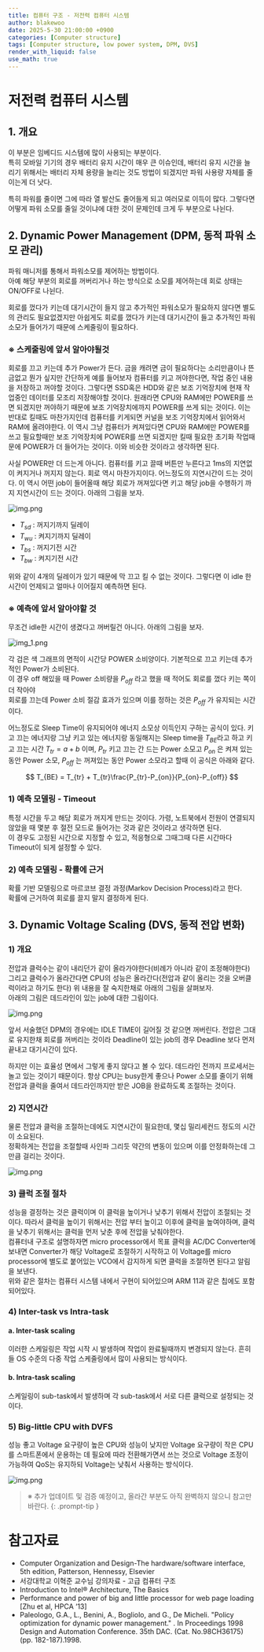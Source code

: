 ```yaml
---
title: 컴퓨터 구조 - 저전력 컴퓨터 시스템
author: blakewoo
date: 2025-5-30 21:00:00 +0900
categories: [Computer structure]
tags: [Computer structure, low power system, DPM, DVS] 
render_with_liquid: false
use_math: true
---
```


# 저전력 컴퓨터 시스템
## 1. 개요
이 부분은 임베디드 시스템에 많이 사용되는 부분이다.   
특히 모바일 기기의 경우 배터리 유지 시간이 매우 큰 이슈인데, 배터리 유지 시간을 늘리기 위해서는
배터리 자체 용량을 늘리는 것도 방법이 되겠지만 파워 사용량 자체를 줄이는게 더 낫다.

특히 파워를 줄이면 그에 따라 열 발산도 줄어들게 되고 여러모로 이득이 많다.
그렇다면 어떻게 파워 소모를 줄일 것이냐에 대한 것이 문제인데 크게 두 부분으로 나뉜다.

## 2. Dynamic Power Management (DPM, 동적 파워 소모 관리)
파워 매니저를 통해서 파워소모를 제어하는 방법이다.   
아예 해당 부분의 회로를 꺼버리거나 하는 방식으로 소모를 제어하는데 회로 상태는 ON/OFF로 나뉜다.

회로를 껐다가 키는데 대기시간이 들지 않고 추가적인 파워소모가 필요하지 않다면 별도의 관리도 필요없겠지만
아쉽게도 회로를 껐다가 키는데 대기시간이 들고 추가적인 파워소모가 들어가기 때문에 스케줄링이 필요하다.

### ※ 스케줄링에 앞서 알아야될것
회로를 끄고 키는데 추가 Power가 든다. 금을 캐려면 금이 필요하다는 소리만큼이나 뜬금없고 뭔가 싶지만
간단하게 예를 들어보자 컴퓨터를 키고 꺼야한다면, 작업 중인 내용을 저장하고 꺼야할 것이다. 그렇다면
SSD혹은 HDD와 같은 보조 기억장치에 현재 작업중인 데이터를 모조리 저장해야할 것이다. 원래라면 CPU와 RAM에만
POWER를 쓰면 되겠지만 꺼야하기 때문에 보조 기억장치에까지 POWER를 쓰게 되는 것이다. 이는 반대로 킬때도 마찬가지인데
컴퓨터를 키게되면 커널을 보조 기억장치에서 읽어와서 RAM에 올려야한다. 이 역시 그냥 컴퓨터가 켜져있다면
CPU와 RAM에만 POWER를 쓰고 필요할때만 보조 기억장치에 POWER를 쓰면 되겠지만 킬때 필요한 초기화 작업때문에
POWER가 더 들어가는 것이다. 이와 비슷한 것이라고 생각하면 된다.

사실 POWER만 더 드는게 아니다. 컴퓨터를 키고 끌때 버튼만 누른다고 1ms의 지연없이 켜지거나 꺼지지 않는다.
회로 역시 마찬가지이다. 어느정도의 지연시간이 드는 것이다. 이 역시 어떤 job이 들어올때 해당 회로가 꺼져있다면
키고 해당 job을 수행하기 까지 지연시간이 드는 것이다. 아래의 그림을 보자.

![img.png](/assets/blog/cs/cpu_structure/low_power_system/img.png)

- $T_{sd}$ : 꺼지기까지 딜레이
- $T_{wu}$ : 켜지기까지 딜레이
- $T_{bs}$ : 꺼지기전 시간
- $T_{bw}$ : 켜지기전 시간

위와 같이 4개의 딜레이가 있기 때문에 막 끄고 킬 수 없는 것이다.
그렇다면 이 idle 한 시간이 언제되고 얼마나 이어질지 예측하면 된다.

### ※ 예측에 앞서 알아야할 것
무조건 idle한 시간이 생겼다고 꺼버릴건 아니다. 아래의 그림을 보자.

![img_1.png](/assets/blog/cs/cpu_structure/low_power_system/img_1.png)

각 검은 색 그래프의 면적이 시간당 POWER 소비양이다. 기본적으로 끄고 키는데 추가적인 Power가 소비된다.   
이 경우 off 해있을 때 Power 소비량을 $P_{off}$ 라고 했을 때 적어도 회로를 껐다 키는 쪽이 더 작아야  
회로를 끄는데 Power 소비 절감 효과가 있으며 이를 정하는 것은 $P_{off}$ 가 유지되는 시간이다.   

어느정도로 Sleep Time이 유지되어야 에너지 소모상 이득인지 구하는 공식이 있다.
키고 끄는 에너지랑 그냥 키고 있는 에너지랑 동일해지는 Sleep time을
$T_{BE}$라고 하고 키고 끄는 시간 $T_{tr} = a+b$ 이며, $P_{tr}$ 키고 끄는 간 드는 Power 소모고
$P_{on}$ 은 켜져 있는 동안 Power 소모, $P_{off}$ 는 꺼져있는 동안 Power 소모라고 할때 
이 공식은 아래와 같다.

$$ T_{BE} = T_{tr} + T_{tr}\frac{P_{tr}-P_{on}}{P_{on}-P_{off}} $$


### 1) 예측 모델링 - Timeout
특정 시간을 두고 해당 회로가 꺼지게 만드는 것이다. 가령, 노트북에서 전원이 연결되지 않았을 때 몇분 후 절전 모드로 들어가는 것과 같은 것이라고
생각하면 된다.   
이 경우도 고정된 시간으로 지정할 수 있고, 적응형으로 그때그때 다른 시간마다 Timeout이 되게 설정할 수 있다.

### 2) 예측 모델링 - 확률에 근거
확률 기반 모델링으로 마르코브 결정 과정(Markov Decision Process)라고 한다.   
확률에 근거하여 회로를 끌지 말지 결정하게 된다.

## 3. Dynamic Voltage Scaling (DVS, 동적 전압 변화)
### 1) 개요
전압과 클럭수는 같이 내리던가 같이 올라가야한다(비례가 아니라 같이 조정해야한다)   
그리고 클럭수가 올라간다면 CPU의 성능은 올라간다(전압과 같이 올리는 것을 오버클럭이라고 하기도 한다)
위 내용을 잘 숙지한채로 아래의 그림을 살펴보자.   
아래의 그림은 데드라인이 있는 job에 대한 그림이다.

![img.png](/assets/blog/cs/cpu_structure/low_power_system/img_2.png)

앞서 서술했던 DPM의 경우에는 IDLE TIME이 길어질 것 같으면 꺼버린다. 전압은 그대로 유지한채
회로를 꺼버리는 것이라 Deadline이 있는 job의 경우 Deadline 보다 먼저 끝내고 대기시간이 있다.

하지만 이는 효율성 면에서 그렇게 좋지 않다고 볼 수 있다.
데드라인 전까지 프로세서는 놀고 있는 것이기 때문이다. 항상 CPU는 busy한게 좋으나 Power 소모를 줄이기 위해
전압과 클럭을 줄여서 데드라인까지만 받은 JOB을 완료하도록 조절하는 것이다. 

### 2) 지연시간
물론 전압과 클럭을 조절하는데에도 지연시간이 필요한데, 몇십 밀리세컨드 정도의 시간이 소요된다.   
정확하게는 전압을 조절할때 사인파 그리듯 약간의 변동이 있으며 이를 안정화하는데 그만큼 걸리는 것이다.

![img.png](/assets/blog/cs/cpu_structure/low_power_system/img_3.png)

### 3) 클럭 조절 절차
성능을 결정하는 것은 클럭이며 이 클럭을 높이거나 낮추기 위해서 전압이 조절되는 것이다.
따라서 클럭을 높이기 위해서는 전압 부터 높이고 이후에 클럭을 높여야하며, 클럭을 낮추기 위해서는 클럭을 먼저 낮춘 후에
전압을 낮춰야한다.    
컴퓨터내 구조로 설명하자면 micro processor에서 목표 클럭을 AC/DC Converter에 보내면 Converter가 해당 Voltage로 조절하기 시작하고
이 Voltage를 micro processor에 별도로 붙어있는 VCO에서 감지하게 되면 클럭을 조절하면 된다고 알림을 보낸다.   
위와 같은 절차는 컴퓨터 시스템 내에서 구현이 되어있으며 ARM 11과 같은 칩에도 포함되어있다.

### 4) Inter-task vs Intra-task
#### a. Inter-task scaling
이러한 스케일링은 작업 시작 시 발생하며 작업이 완료될때까지 변경되지 않는다. 
흔히들 OS 수준의 다중 작업 스케줄링에서 많이 사용되는 방식이다.

#### b. Intra-task scaling
스케일링이 sub-task에서 발생하며 각 sub-task에서 서로 다른 클럭으로 설정되는 것이다.

### 5) Big-little CPU with DVFS
성능 좋고 Voltage 요구량이 높은 CPU와 성능이 낮지만 Voltage 요구량이 작은 CPU를 스마트폰에서 운용하는 데
필요에 따라 전환해가면서 쓰는 것으로 Voltage 조정이 가능하여 QoS는 유지하되 Voltage는 낮춰서 사용하는 방식이다.

![img.png](/assets/blog/cs/cpu_structure/low_power_system/img_4.png)

> ※ 추가 업데이트 및 검증 예정이고, 올라간 부분도 아직 완벽하지 않으니 참고만 바란다.
{: .prompt-tip }


# 참고자료
- Computer Organization and Design-The hardware/software interface, 5th edition, Patterson, Hennessy, Elsevier
- 서강대학교 이혁준 교수님 강의자료 - 고급 컴퓨터 구조
- Introduction to Intel® Architecture, The Basics
- Performance and power of big and little processor for web page loading [Zhu et al, HPCA ‘13]
- Paleologo, G.A., L., Benini, A., Bogliolo, and G., De Micheli. "Policy optimization for dynamic power management." . In Proceedings 1998 Design and Automation Conference. 35th DAC. (Cat. No.98CH36175) (pp. 182-187).1998.


